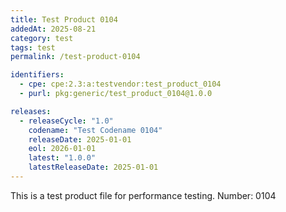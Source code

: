 ```yaml
---
title: Test Product 0104
addedAt: 2025-08-21
category: test
tags: test
permalink: /test-product-0104

identifiers:
  - cpe: cpe:2.3:a:testvendor:test_product_0104
  - purl: pkg:generic/test_product_0104@1.0.0

releases:
  - releaseCycle: "1.0"
    codename: "Test Codename 0104"
    releaseDate: 2025-01-01
    eol: 2026-01-01
    latest: "1.0.0"
    latestReleaseDate: 2025-01-01
---
```


This is a test product file for performance testing. Number: 0104
